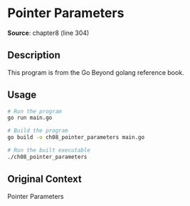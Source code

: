 # Pointer Parameters

**Source**: chapter8 (line 304)

## Description

This program is from the Go Beyond golang reference book.

## Usage

```bash
# Run the program
go run main.go

# Build the program
go build -o ch08_pointer_parameters main.go

# Run the built executable
./ch08_pointer_parameters
```

## Original Context

Pointer Parameters
